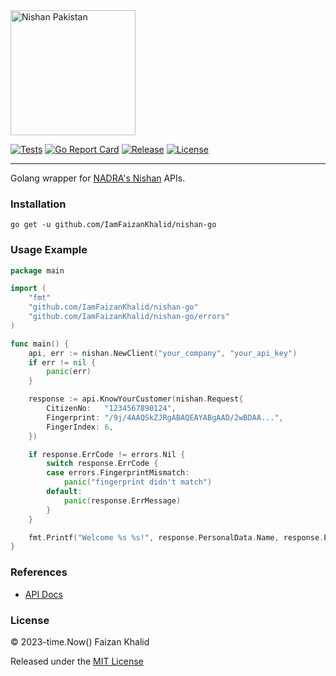 <img width="200" src="https://d1sr9z1pdl3mb7.cloudfront.net/wp-content/uploads/2023/05/25124833/Nishan-Pakistan-1024x482.png" alt="Nishan Pakistan">

[![Tests](https://github.com/IamFaizanKhalid/nishan-go/actions/workflows/test.yml/badge.svg)](https://github.com/IamFaizanKhalid/nishan-go/actions/workflows/test.yml) [![Go Report Card](https://goreportcard.com/badge/github.com/IamFaizanKhalid/nishan-go)](https://goreportcard.com/report/github.com/IamFaizanKhalid/nishan-go) [![Release](https://img.shields.io/github/v/release/IamFaizanKhalid/nishan-go.svg?style=flat-square)](https://github.com/IamFaizanKhalid/nishan-go/releases) [![License](https://img.shields.io/badge/license-MIT-blue.svg)](https://github.com/IamFaizanKhalid/nishan-go/blob/master/LICENSE)
<hr>

Golang wrapper for [NADRA's Nishan](https://nishan.nadra.gov.pk/) APIs.

### Installation

```console
go get -u github.com/IamFaizanKhalid/nishan-go
```


### Usage Example

```go
package main

import (
	"fmt"
	"github.com/IamFaizanKhalid/nishan-go"
	"github.com/IamFaizanKhalid/nishan-go/errors"
)

func main() {
	api, err := nishan.NewClient("your_company", "your_api_key")
	if err != nil {
		panic(err)
	}

	response := api.KnowYourCustomer(nishan.Request{
		CitizenNo:   "1234567890124",
		Fingerprint: "/9j/4AAQSkZJRgABAQEAYABgAAD/2wBDAA...",
		FingerIndex: 6,
	})

	if response.ErrCode != errors.Nil {
		switch response.ErrCode {
		case errors.FingerprintMismatch:
			panic("fingerprint didn't match")
		default:
			panic(response.ErrMessage)
		}
	}

	fmt.Printf("Welcome %s %s!", response.PersonalData.Name, response.PersonalData.FatherName)
}
```


### References
- [API Docs](https://nishan.nadra.gov.pk/tech-stack)

### License

© 2023-time.Now() Faizan Khalid

Released under the [MIT License](https://github.com/IamFaizanKhalid/nishan-go/blob/master/LICENSE)
